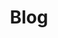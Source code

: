 ---
title: "Blog"
permalink: /categories/Blog/
layout: category
author_profile: true
taxonomy: Blog
---